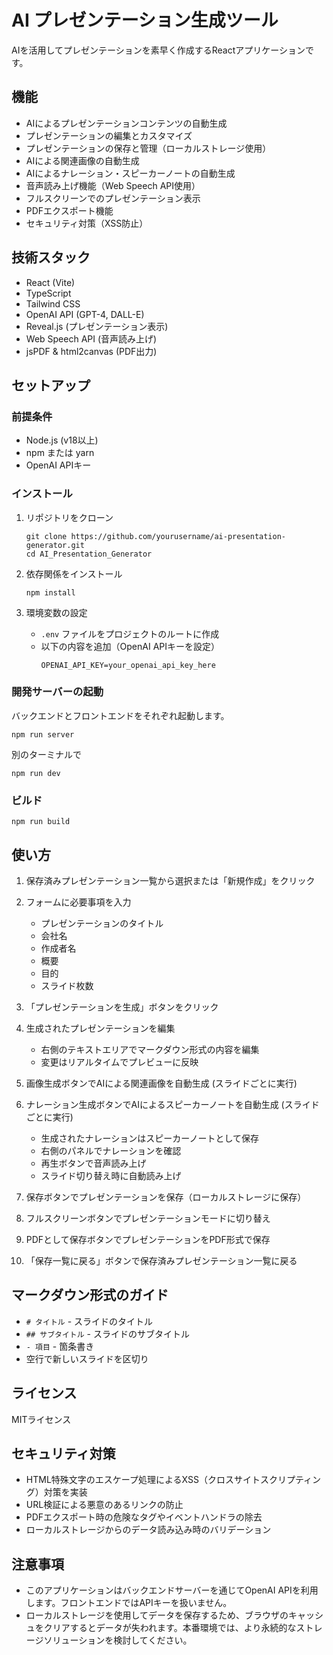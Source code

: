 # AI プレゼンテーション生成ツール

AIを活用してプレゼンテーションを素早く作成するReactアプリケーションです。

## 機能

- AIによるプレゼンテーションコンテンツの自動生成
- プレゼンテーションの編集とカスタマイズ
- プレゼンテーションの保存と管理（ローカルストレージ使用）
- AIによる関連画像の自動生成
- AIによるナレーション・スピーカーノートの自動生成
- 音声読み上げ機能（Web Speech API使用）
- フルスクリーンでのプレゼンテーション表示
- PDFエクスポート機能
- セキュリティ対策（XSS防止）

## 技術スタック

- React (Vite)
- TypeScript
- Tailwind CSS
- OpenAI API (GPT-4, DALL-E)
- Reveal.js (プレゼンテーション表示)
- Web Speech API (音声読み上げ)
- jsPDF & html2canvas (PDF出力)

## セットアップ

### 前提条件

- Node.js (v18以上)
- npm または yarn
- OpenAI APIキー

### インストール

1. リポジトリをクローン
   ```
   git clone https://github.com/yourusername/ai-presentation-generator.git
   cd AI_Presentation_Generator
   ```

2. 依存関係をインストール
   ```
   npm install
   ```

3. 環境変数の設定
   - `.env` ファイルをプロジェクトのルートに作成
   - 以下の内容を追加（OpenAI APIキーを設定）
     ```
     OPENAI_API_KEY=your_openai_api_key_here
     ```

### 開発サーバーの起動

バックエンドとフロントエンドをそれぞれ起動します。

```
npm run server
```

別のターミナルで

```
npm run dev
```

### ビルド

```
npm run build
```

## 使い方

1. 保存済みプレゼンテーション一覧から選択または「新規作成」をクリック

2. フォームに必要事項を入力
   - プレゼンテーションのタイトル
   - 会社名
   - 作成者名
   - 概要
   - 目的
   - スライド枚数

3. 「プレゼンテーションを生成」ボタンをクリック

4. 生成されたプレゼンテーションを編集
   - 右側のテキストエリアでマークダウン形式の内容を編集
   - 変更はリアルタイムでプレビューに反映

5. 画像生成ボタンでAIによる関連画像を自動生成 (スライドごとに実行)
6. ナレーション生成ボタンでAIによるスピーカーノートを自動生成 (スライドごとに実行)
   - 生成されたナレーションはスピーカーノートとして保存
   - 右側のパネルでナレーションを確認
   - 再生ボタンで音声読み上げ
   - スライド切り替え時に自動読み上げ

7. 保存ボタンでプレゼンテーションを保存（ローカルストレージに保存）

8. フルスクリーンボタンでプレゼンテーションモードに切り替え

9. PDFとして保存ボタンでプレゼンテーションをPDF形式で保存

10. 「保存一覧に戻る」ボタンで保存済みプレゼンテーション一覧に戻る

## マークダウン形式のガイド

- `# タイトル` - スライドのタイトル
- `## サブタイトル` - スライドのサブタイトル
- `- 項目` - 箇条書き
- 空行で新しいスライドを区切り

## ライセンス

MITライセンス

## セキュリティ対策

- HTML特殊文字のエスケープ処理によるXSS（クロスサイトスクリプティング）対策を実装
- URL検証による悪意のあるリンクの防止
- PDFエクスポート時の危険なタグやイベントハンドラの除去
- ローカルストレージからのデータ読み込み時のバリデーション

## 注意事項

- このアプリケーションはバックエンドサーバーを通じてOpenAI APIを利用します。フロントエンドではAPIキーを扱いません。
- ローカルストレージを使用してデータを保存するため、ブラウザのキャッシュをクリアするとデータが失われます。本番環境では、より永続的なストレージソリューションを検討してください。